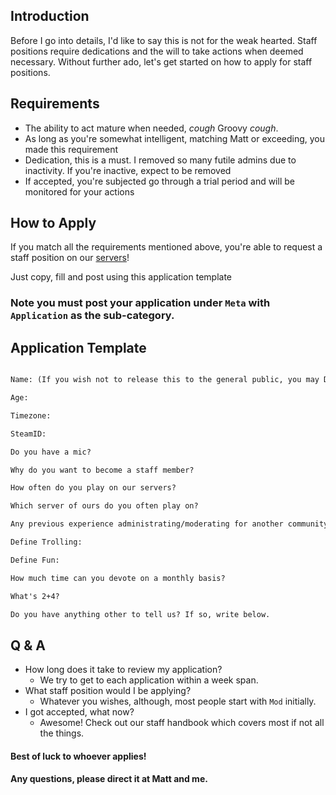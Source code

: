 ## Introduction

Before I go into details, I'd like to say this is not for the weak hearted. Staff positions require dedications and the will to take actions when deemed necessary. Without further ado, let's get started on how to apply for staff positions.

## Requirements
 - The ability to act mature when needed, *cough* Groovy *cough*.
 - As long as you're somewhat intelligent, matching Matt or exceeding, you made this requirement
 - Dedication, this is a must. I removed so many futile admins due to inactivity. If you're inactive, expect to be removed
 - If accepted, you're subjected go through a trial period and will be monitored for your actions

## How to Apply

If you match all the requirements mentioned above, you're able to request a staff position on our [servers](https://maxdb.net/servers)!

Just copy, fill and post using this application template   

### Note you must post your application under `Meta` with `Application` as the sub-category.


## Application Template

```MarkDown

Name: (If you wish not to release this to the general public, you may DM me with your name)

Age:

Timezone:

SteamID:

Do you have a mic?

Why do you want to become a staff member?

How often do you play on our servers?

Which server of ours do you often play on?

Any previous experience administrating/moderating for another community? If so, which?

Define Trolling:

Define Fun:

How much time can you devote on a monthly basis?

What's 2+4?

Do you have anything other to tell us? If so, write below.
```

## Q & A

- How long does it take to review my application?
    - We try to get to each application within a week span.
- What staff position would I be applying?
    - Whatever you wishes, although, most people start with `Mod` initially.
- I got accepted, what now?
    - Awesome! Check out our staff handbook which covers most if not all the things.


#### Best of luck to whoever applies!

#### Any questions, please direct it at Matt and me.
